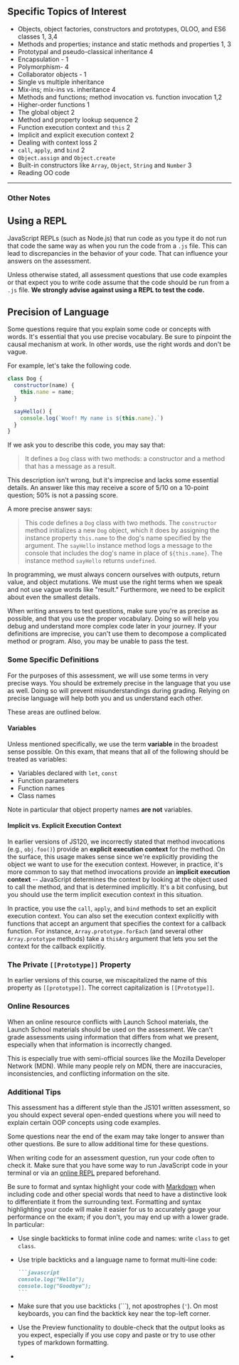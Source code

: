 ## Specific Topics of Interest

- Objects, object factories, constructors and prototypes, OLOO, and ES6 classes 1, 3,4 
- Methods and properties; instance and static methods and properties 1, 3
- Prototypal and pseudo-classical inheritance 4
- Encapsulation - 1
- Polymorphism- 4
- Collaborator objects - 1
- Single vs multiple inheritance
- Mix-ins; mix-ins vs. inheritance 4
- Methods and functions; method invocation vs. function invocation 1,2 
- Higher-order functions 1
- The global object 2
- Method and property lookup sequence 2
- Function execution context and `this` 2
- Implicit and explicit execution context 2
- Dealing with context loss 2
- `call`, `apply`, and `bind` 2
- `Object.assign` and `Object.create`
- Built-in constructors like `Array`, `Object`, `String` and `Number` 3
- Reading OO code

------

### Other Notes

## Using a REPL

JavaScript REPLs (such as Node.js) that run code as you type it do not run that code the same way as when you run the code from a `.js` file. This can lead to discrepancies in the behavior of your code. That can influence your answers on the assessment.

Unless otherwise stated, all assessment questions that use code examples or that expect you to write code assume that the code should be run from a `.js` file. **We strongly advise against using a REPL to test the code.**

## Precision of Language

Some questions require that you explain some code or concepts with words. It's essential that you use precise vocabulary. Be sure to pinpoint the causal mechanism at work. In other words, use the right words and don't be vague.

For example, let's take the following code.

```js
class Dog {
  constructor(name) {
    this.name = name;
  }

  sayHello() {
    console.log(`Woof! My name is ${this.name}.`)
  }
}
```

If we ask you to describe this code, you may say that:

> It defines a `Dog` class with two methods: a constructor and a method that has a message as a result.

This description isn't wrong, but it's imprecise and lacks some essential details. An answer like this may receive a score of 5/10 on a 10-point question; 50% is not a passing score.

A more precise answer says:

> This code defines a `Dog` class with two methods. The `constructor` method initializes a new `Dog` object, which it does by assigning the instance property `this.name` to the dog's name specified by the argument. The `sayHello` instance method logs a message to the console that includes the dog's name in place of `${this.name}`. The instance method `sayHello` returns `undefined`.

In programming, we must always concern ourselves with outputs, return value, and object mutations. We must use the right terms when we speak and not use vague words like "result." Furthermore, we need to be explicit about even the smallest details.

When writing answers to test questions, make sure you're as precise as possible, and that you use the proper vocabulary. Doing so will help you debug and understand more complex code later in your journey. If your definitions are imprecise, you can't use them to decompose a complicated method or program. Also, you may be unable to pass the test.

### Some Specific Definitions

For the purposes of this assessment, we will use some terms in very precise ways. You should be extremely precise in the language that you use as well. Doing so will prevent misunderstandings during grading. Relying on precise language will help both you and us understand each other.

These areas are outlined below.

#### Variables

Unless mentioned specifically, we use the term **variable** in the broadest sense possible. On this exam, that means that all of the following should be treated as variables:

- Variables declared with `let`, `const`
- Function parameters
- Function names
- Class names

Note in particular that object property names **are not** variables.

#### Implicit vs. Explicit Execution Context

In earlier versions of JS120, we incorrectly stated that method invocations (e.g., `obj.foo()`) provide an **explicit execution context** for the method. On the surface, this usage makes sense since we're explicitly providing the object we want to use for the execution context. However, in practice, it's more common to say that method invocations provide an **implicit execution context** -- JavaScript determines the context by looking at the object used to call the method, and that is determined implicitly. It's a bit confusing, but you should use the term implicit execution context in this situation.

In practice, you use the `call`, `apply`, and `bind` methods to set an explicit execution context. You can also set the execution context explicitly with functions that accept an argument that specifies the context for a callback function. For instance, `Array.prototype.forEach` (and several other `Array.prototype` methods) take a `thisArg` argument that lets you set the context for the callback explicitly.

### The Private `[[Prototype]]` Property

In earlier versions of this course, we miscapitalized the name of this property as `[[prototype]]`. The correct capitalization is `[[Prototype]]`.

### Online Resources

When an online resource conflicts with Launch School materials, the Launch School materials should be used on the assessment. We can't grade assessments using information that differs from what we present, especially when that information is incorrectly changed.

This is especially true with semi-official sources like the Mozilla Developer Network (MDN). While many people rely on MDN, there are inaccuracies, inconsistencies, and conflicting information on the site.

### Additional Tips

This assessment has a different style than the JS101 written assessment, so you should expect several open-ended questions where you will need to explain certain OOP concepts using code examples.

Some questions near the end of the exam may take longer to answer than other questions. Be sure to allow additional time for these questions.

When writing code for an assessment question, run your code often to check it. Make sure that you have some way to run JavaScript code in your terminal or via an [online REPL](https://repl.it/) prepared beforehand.

Be sure to format and syntax highlight your code with [Markdown](https://help.github.com/en/articles/basic-writing-and-formatting-syntax) when including code and other special words that need to have a distinctive look to differentiate it from the surrounding text. Formatting and syntax highlighting your code will make it easier for us to accurately gauge your performance on the exam; if you don't, you may end up with a lower grade. In particular:

- Use single backticks to format inline code and names: write ``class`` to get `class`.

- Use triple backticks and a language name to format multi-line code:

  ~~~ruby
  ```javascript
  console.log("Hello");
  console.log("Goodbye");
  ```
  ~~~

- Make sure that you use backticks (```), not apostrophes (`'`). On most keyboards, you can find the backtick key near the top-left corner.

- Use the Preview functionality to double-check that the output looks as you expect, especially if you use copy and paste or try to use other types of markdown formatting.

- 